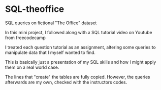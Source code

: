 # SQL-theoffice
SQL queries on fictional "The Office" dataset

In this mini project, I followed along with a SQL tutorial video on Youtube from freecodecamp

I treated each question tutorial as an assignment, altering some queries to manipulate data that I myself wanted to find.

This is basically just a presentation of my SQL skills and how I might apply them on a real world case.

The lines that "create" the tables are fully copied.  However, the queries afterwards are my own, checked with the instructors codes.
